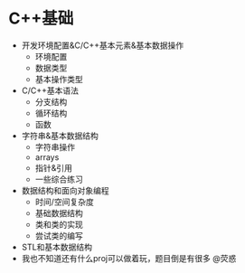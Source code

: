 # C++基础

* 开发环境配置&C/C++基本元素&基本数据操作
    * 环境配置
    * 数据类型
    * 基本操作类型
* C/C++基本语法
    * 分支结构
    * 循环结构
    * 函数
* 字符串&基本数据结构
    * 字符串操作
    * arrays
    * 指针&引用
    * 一些综合练习
* 数据结构和面向对象编程
    * 时间/空间复杂度
    * 基础数据结构
    * 类和类的实现
    * 尝试类的编写
* STL和基本数据结构
* 我也不知道还有什么proj可以做着玩，题目倒是有很多 @荧惑
